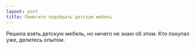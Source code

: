 ```yaml
---
layout: post 
title: Помогите подобрать детскую мебель 
--- 
```

Решила взять детскую мебель, но ничего не знаю об этом. Кто покупал уже, делитесь опытом.
